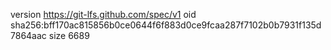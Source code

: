 version https://git-lfs.github.com/spec/v1
oid sha256:bff170ac815856b0ce0644f6f883d0ce9fcaa287f7102b0b7931f135d7864aac
size 6689
